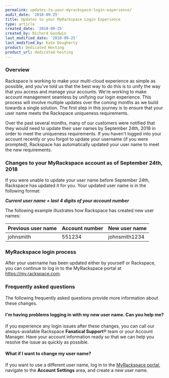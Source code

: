 ```yaml
---
permalink: updates-to-your-myrackspace-login-experience/
audit_date: '2018-09-25'
title: Updates to your MyRackspace Login Experience
type: article
created_date: '2018-09-25'
created_by: Richard Goodwin
last_modified_date: '2018-09-25'
last_modified_by: Kate Dougherty
product: Dedicated Hosting
product_url: dedicated-hosting
---
```


### Overview

Rackspace is working to make your multi-cloud experience as simple as
possible, and you've told us that the best way to do this is to unify the
way that you access and manage your accounts. We're working to make account
management seamless by unifying our login experience. This process will
involve multiple updates over the coming months as we build towards a single
solution. The first step in this journey is to ensure that your user name
meets the Rackspace uniqueness requirements.

Over the past several months, many of our customers were notified that
they would need to update their user names by September 24th, 2018 in order to
meet the uniqueness requirements. If you haven't logged into your account
recently or you forgot to update your username (if you were prompted),
Rackspace has automatically updated your user name to meet the new
requirements.

### Changes to your MyRackspace account as of September 24th, 2018

If you were unable to update your user name before September 24th, Rackspace
has updated it for you. Your updated user name is in the following format:

_**Current user name + last 4 digits of your account number**_

The following example illustrates how Rackspace has created new user names:

| Previous user name | Account number | New user name |
|--------------------|----------------|---------------|
| johnsmith | 551234 | johnsmith1234 |

### MyRackspace login process

After your username has been updated either by yourself or Rackspace, you can
continue to log in to the MyRackspace portal at https://my.rackspace.com.

### Frequently asked questions

The following frequently asked questions provide more information about these
changes.

#### I'm having problems logging in with my new user name. Can you help me?

If you experience any login issues after these changes, you can call our
always-available Rackspace **Fanatical Support**&reg; team or your Account
Manager. Have your account information ready so that we can help you resolve
the issue as quickly as possible.

#### What if I want to change my user name?

If you want to use a different user name, log in to the [MyRackspace
portal](https://my.rackspace.com), navigate to the **Account Settings** area,
and create a new user name.
